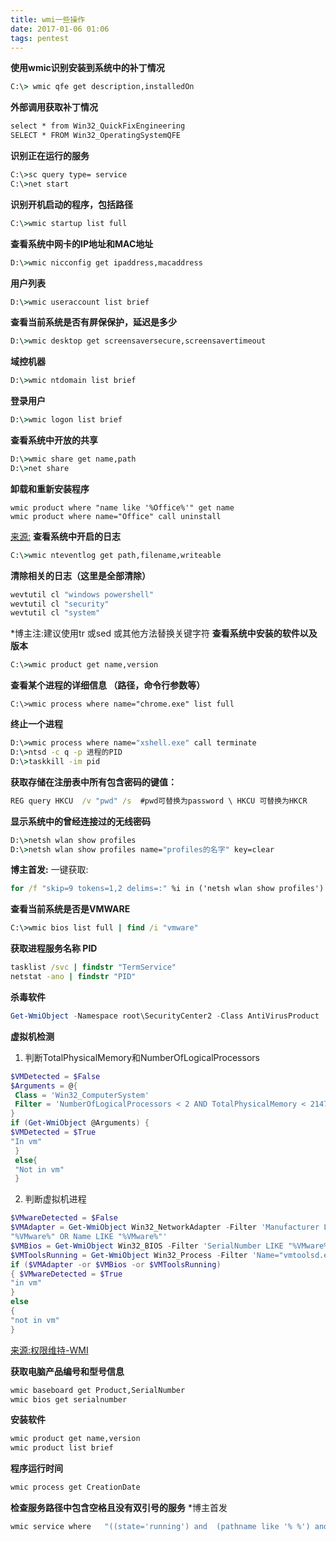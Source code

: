 ```yaml
---
title: wmi一些操作
date: 2017-01-06 01:06
tags: pentest
---
```


**使用wmic识别安装到系统中的补丁情况**

```bat
C:\> wmic qfe get description,installedOn
```
**外部调用获取补丁情况**
```bat
select * from Win32_QuickFixEngineering
SELECT * FROM Win32_OperatingSystemQFE
```

**识别正在运行的服务**
```bat
C:\>sc query type= service
C:\>net start
```

**识别开机启动的程序，包括路径**
```bat
C:\>wmic startup list full
```

**查看系统中网卡的IP地址和MAC地址**
```bat
D:\>wmic nicconfig get ipaddress,macaddress
```
**用户列表**
```bat
D:\>wmic useraccount list brief
```
**查看当前系统是否有屏保保护，延迟是多少**
```bat
D:\>wmic desktop get screensaversecure,screensavertimeout
```

**域控机器**
```bat
D:\>wmic ntdomain list brief
```

**登录用户**
```bat
D:\>wmic logon list brief
```


**查看系统中开放的共享**
```bat
D:\>wmic share get name,path
D:\>net share
```
**卸载和重新安装程序**

```
wmic product where "name like '%Office%'" get name
wmic product where name="Office" call uninstall
```
[来源:](https://uknowsec.cn/posts/notes/%E6%9D%83%E9%99%90%E7%BB%B4%E6%8C%81-WMI.html)
**查看系统中开启的日志**
```bat
C:\>wmic nteventlog get path,filename,writeable
```

**清除相关的日志（这里是全部清除）**
```bat
wevtutil cl "windows powershell"
wevtutil cl "security"
wevtutil cl "system"
```
*博主注:建议使用tr 或sed 或其他方法替换关键字符
**查看系统中安装的软件以及版本**
```bat
C:\>wmic product get name,version
```
**查看某个进程的详细信息 （路径，命令行参数等）**
```
C:\>wmic process where name="chrome.exe" list full
```
**终止一个进程**
```bat
D:\>wmic process where name="xshell.exe" call terminate
D:\>ntsd -c q -p 进程的PID
D:\>taskkill -im pid
```
**获取存储在注册表中所有包含密码的键值：**
```bat
REG query HKCU  /v "pwd" /s  #pwd可替换为password \ HKCU 可替换为HKCR
```
**显示系统中的曾经连接过的无线密码**
```bat
D:\>netsh wlan show profiles 
D:\>netsh wlan show profiles name="profiles的名字" key=clear
```
**博主首发:**
一键获取:
```bat
for /f "skip=9 tokens=1,2 delims=:" %i in ('netsh wlan show profiles') do @echo %j | findstr -i -v echo | netsh wlan show profiles %j key=clear
```
**查看当前系统是否是VMWARE**
```bat
C:\>wmic bios list full | find /i "vmware"
```
**获取进程服务名称 PID**
```bat
tasklist /svc | findstr "TermService" 
netstat -ano | findstr "PID"
```

**杀毒软件**
```powershell
Get-WmiObject -Namespace root\SecurityCenter2 -Class AntiVirusProduct
```
**虚拟机检测**
1. 判断TotalPhysicalMemory和NumberOfLogicalProcessors
```powershell
$VMDetected = $False
$Arguments = @{
 Class = 'Win32_ComputerSystem'
 Filter = 'NumberOfLogicalProcessors < 2 AND TotalPhysicalMemory < 2147483648'
}
if (Get-WmiObject @Arguments) { 
$VMDetected = $True
"In vm"
 } 
 else{
 "Not in vm"
 }
```
2. 判断虚拟机进程
```powershell
$VMwareDetected = $False
$VMAdapter = Get-WmiObject Win32_NetworkAdapter -Filter 'Manufacturer LIKE
"%VMware%" OR Name LIKE "%VMware%"'
$VMBios = Get-WmiObject Win32_BIOS -Filter 'SerialNumber LIKE "%VMware%"'
$VMToolsRunning = Get-WmiObject Win32_Process -Filter 'Name="vmtoolsd.exe"'
if ($VMAdapter -or $VMBios -or $VMToolsRunning) 
{ $VMwareDetected = $True 
"in vm"
} 
else
{
"not in vm"
}
```
[来源:权限维持-WMI](https://uknowsec.cn/posts/notes/%E6%9D%83%E9%99%90%E7%BB%B4%E6%8C%81-WMI.html)

**获取电脑产品编号和型号信息**
```bat
wmic baseboard get Product,SerialNumber
wmic bios get serialnumber
```
**安装软件**
```bat
wmic product get name,version
wmic product list brief
```
**程序运行时间**
```bat
wmic process get CreationDate
```
**检查服务路径中包含空格且没有双引号的服务**
*博主首发
```bat
wmic service where   "((state='running') and  (pathname like '% %') and not (pathname like '%\"%') and not (pathname like '%system32%') and not (pathname like '%syswow64%'))"  get pathname,name,displayname,startname
```
